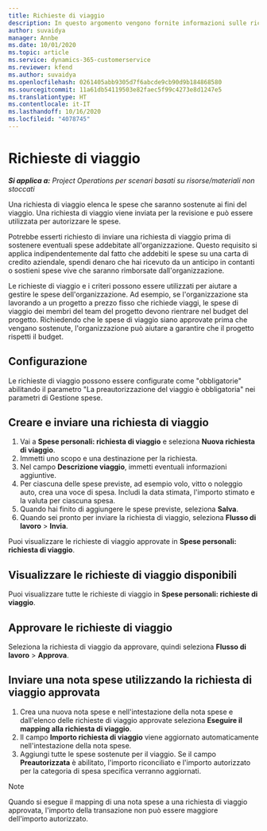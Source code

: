 ```yaml
---
title: Richieste di viaggio
description: In questo argomento vengono fornite informazioni sulle richieste di viaggio.
author: suvaidya
manager: Annbe
ms.date: 10/01/2020
ms.topic: article
ms.service: dynamics-365-customerservice
ms.reviewer: kfend
ms.author: suvaidya
ms.openlocfilehash: 0261405abb9305d7f6abcde9cb90d9b184868580
ms.sourcegitcommit: 11a61db54119503e82faec5f99c4273e8d1247e5
ms.translationtype: HT
ms.contentlocale: it-IT
ms.lasthandoff: 10/16/2020
ms.locfileid: "4078745"
---
```

# <a name="travel-requisitions"></a>Richieste di viaggio

_**Si applica a:** Project Operations per scenari basati su risorse/materiali non stoccati_

Una richiesta di viaggio elenca le spese che saranno sostenute ai fini del viaggio. Una richiesta di viaggio viene inviata per la revisione e può essere utilizzata per autorizzare le spese.

Potrebbe esserti richiesto di inviare una richiesta di viaggio prima di sostenere eventuali spese addebitate all'organizzazione. Questo requisito si applica indipendentemente dal fatto che addebiti le spese su una carta di credito aziendale, spendi denaro che hai ricevuto da un anticipo in contanti o sostieni spese vive che saranno rimborsate dall'organizzazione.

Le richieste di viaggio e i criteri possono essere utilizzati per aiutare a gestire le spese dell'organizzazione. Ad esempio, se l'organizzazione sta lavorando a un progetto a prezzo fisso che richiede viaggi, le spese di viaggio dei membri del team del progetto devono rientrare nel budget del progetto. Richiedendo che le spese di viaggio siano approvate prima che vengano sostenute, l'organizzazione può aiutare a garantire che il progetto rispetti il budget.

## <a name="configuration"></a>Configurazione 

Le richieste di viaggio possono essere configurate come "obbligatorie" abilitando il parametro "La preautorizzazione del viaggio è obbligatoria" nei parametri di Gestione spese. 

## <a name="create-and-submit-a-travel-requisition"></a>Creare e inviare una richiesta di viaggio

1. Vai a **Spese personali: richiesta di viaggio** e seleziona **Nuova richiesta di viaggio**.
2. Immetti uno scopo e una destinazione per la richiesta.
3. Nel campo **Descrizione viaggio**, immetti eventuali informazioni aggiuntive. 
4. Per ciascuna delle spese previste, ad esempio volo, vitto o noleggio auto, crea una voce di spesa. Includi la data stimata, l'importo stimato e la valuta per ciascuna spesa. 
5. Quando hai finito di aggiungere le spese previste, seleziona **Salva**.
6. Quando sei pronto per inviare la richiesta di viaggio, seleziona **Flusso di lavoro** > **Invia**.

Puoi visualizzare le richieste di viaggio approvate in **Spese personali: richiesta di viaggio**. 

## <a name="view-available-travel-requisitions"></a>Visualizzare le richieste di viaggio disponibili

Puoi visualizzare tutte le richieste di viaggio in **Spese personali: richieste di viaggio**.

## <a name="approve-travel-requisitions"></a>Approvare le richieste di viaggio

Seleziona la richiesta di viaggio da approvare, quindi seleziona **Flusso di lavoro** > **Approva**.  

## <a name="submit-an-expense-report-using-your-approved-travel-requisition"></a>Inviare una nota spese utilizzando la richiesta di viaggio approvata

1. Crea una nuova nota spese e nell'intestazione della nota spese e dall'elenco delle richieste di viaggio approvate seleziona **Eseguire il mapping alla richiesta di viaggio**.
2. Il campo **Importo richiesta di viaggio** viene aggiornato automaticamente nell'intestazione della nota spese.
3. Aggiungi tutte le spese sostenute per il viaggio. Se il campo **Preautorizzata** è abilitato, l'importo riconciliato e l'importo autorizzato per la categoria di spesa specifica verranno aggiornati.

> [!NOTE]
> Quando si esegue il mapping di una nota spese a una richiesta di viaggio approvata, l'importo della transazione non può essere maggiore dell'importo autorizzato. 
